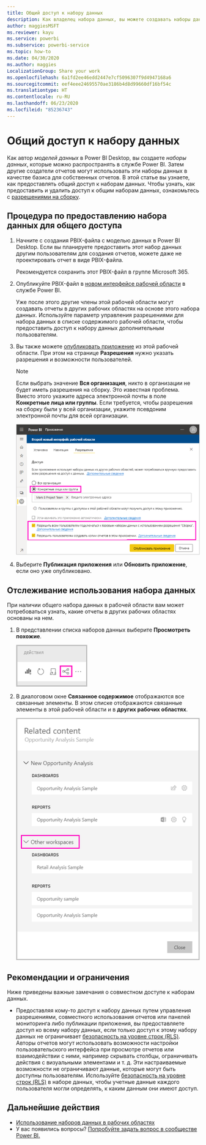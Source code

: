 ```yaml
---
title: Общий доступ к набору данных
description: Как владелец набора данных, вы можете создавать наборы данных и делиться ими, чтобы другие пользователи могли работать с ними. Узнайте, как поделиться ими.
author: maggiesMSFT
ms.reviewer: kayu
ms.service: powerbi
ms.subservice: powerbi-service
ms.topic: how-to
ms.date: 04/30/2020
ms.author: maggies
LocalizationGroup: Share your work
ms.openlocfilehash: 6a1fd2ee46edd2447e7cf5096307f9d4947168a6
ms.sourcegitcommit: eef4eee24695570ae3186b4d8d99660df16bf54c
ms.translationtype: HT
ms.contentlocale: ru-RU
ms.lasthandoff: 06/23/2020
ms.locfileid: "85236743"
---
```

# <a name="share-a-dataset"></a>Общий доступ к набору данных

Как автор *моделей данных* в Power BI Desktop, вы создаете *наборы данных*, которые можно распространять в службе Power BI. Затем другие создатели отчетов могут использовать эти наборы данных в качестве базиса для собственных отчетов. В этой статье вы узнаете, как предоставлять общий доступ к наборам данных. Чтобы узнать, как предоставить и удалить доступ к общим наборам данных, ознакомьтесь с [разрешениями на сборку](service-datasets-build-permissions.md).

## <a name="steps-to-sharing-your-dataset"></a>Процедура по предоставлению набора данных для общего доступа

1. Начните с создания PBIX-файла с моделью данных в Power BI Desktop. Если вы планируете предоставить этот набор данных другим пользователям для создания отчетов, можете даже не проектировать отчет в виде PBIX-файла.

    Рекомендуется сохранить этот PBIX-файл в группе Microsoft 365.

1. Опубликуйте PBIX-файл в [новом интерфейсе рабочей области](../collaborate-share/service-create-the-new-workspaces.md) в службе Power BI.
    
    Уже после этого другие члены этой рабочей области могут создавать отчеты в других рабочих областях на основе этого набора данных. Используйте параметр управления разрешениями для набора данных в списке содержимого рабочей области, чтобы предоставить доступ к набору данных дополнительным пользователям. 

1. Вы также можете [опубликовать приложение](../collaborate-share/service-create-distribute-apps.md) из этой рабочей области. При этом на странице **Разрешения** нужно указать разрешения и возможности пользователей.

    > [!NOTE]
    > Если выбрать значение **Вся организация**, никто в организации не будет иметь разрешения на сборку. Это известная проблема. Вместо этого укажите адреса электронной почты в поле **Конкретные лица или группы**.  Если требуется, чтобы разрешения на сборку были у всей организации, укажите псевдоним электронной почты для всей организации.

    ![Задание разрешений для приложений](media/service-datasets-build-permissions/power-bi-dataset-app-permission-new-look.png)

1. Выберите **Публикация приложения** или **Обновить приложение**, если оно уже опубликовано.

## <a name="track-your-dataset-usage"></a>Отслеживание использования набора данных

При наличии общего набора данных в рабочей области вам может потребоваться узнать, какие отчеты в других рабочих областях основаны на нем.

1. В представлении списка наборов данных выберите **Просмотреть похожие**.

    ![значок просмотра связанных элементов](media/service-datasets-build-permissions/power-bi-dataset-view-related-to-dataset.png)

1. В диалоговом окне **Связанное содержимое** отображаются все связанные элементы. В этом списке отображаются связанные элементы в этой рабочей области и в **других рабочих областях**.
 
    ![Диалоговое окно "Связанное содержимое"](media/service-datasets-build-permissions/power-bi-dataset-related-workspaces.png)

## <a name="limitations-and-considerations"></a>Рекомендации и ограничения
Ниже приведены важные замечания о совместном доступе к наборам данных.

* Предоставляя кому-то доступ к набору данных путем управления разрешениями, совместного использования отчетов или панелей мониторинга либо публикации приложения, вы предоставляете доступ ко всему набору данных, если только доступ к этому набору данных не ограничивает [безопасность на уровне строк (RLS)](../admin/service-admin-rls.md). Авторы отчетов могут использовать возможности настройки пользовательского интерфейса при просмотре отчетов или взаимодействии с ними, например скрывать столбцы, ограничивать действия с визуальными элементами и т. д. Эти настраиваемые возможности не ограничивают данные, которые могут быть доступны пользователям. Используйте [безопасность на уровне строк (RLS)](../admin/service-admin-rls.md) в наборе данных, чтобы учетные данные каждого пользователя могли определять, к каким данным они имеют доступ.

## <a name="next-steps"></a>Дальнейшие действия

- [Использование наборов данных в рабочих областях](service-datasets-across-workspaces.md)
- У вас появились вопросы? [Попробуйте задать вопрос в сообществе Power BI.](https://community.powerbi.com/)
